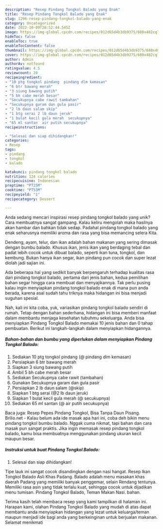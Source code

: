 ```yaml
---
description: "Resep Pindang Tongkol Balado yang Enak"
title: "Resep Pindang Tongkol Balado yang Enak"
slug: 1296-resep-pindang-tongkol-balado-yang-enak
category: Uncategorized
date: 2022-10-09T20:52:44.545Z
image: https://img-global.cpcdn.com/recipes/012d65d4b3db9375/680x482cq70/pindang-tongkol-balado-foto-resep-utama.jpg
hideToc: false
enableToc: true
enableTocContent: false
thumbnail: https://img-global.cpcdn.com/recipes/012d65d4b3db9375/680x482cq70/pindang-tongkol-balado-foto-resep-utama.jpg
cover: https://img-global.cpcdn.com/recipes/012d65d4b3db9375/680x482cq70/pindang-tongkol-balado-foto-resep-utama.jpg
author: Admin
authorAv: notfound
ratingvalue: 4.5
reviewcount: 20
recipeingredient:
- "10 ptg tongkol pindang  pindang dlm kemasan"
- "6 btr bawang merah"
- "3 siung bawang putih"
- "5 bh cabe merah besar"
- "Secukupnya cabe rawit tambahan"
- "Secukupnya garam dan gula pasir"
- "2 lb daun salam skip"
- "1 btg serai 2 lb daun jeruk"
- "1 bulat kecil gula merah  secukupnya"
- "65 ml santan  air putih secukupnya"
recipeinstructions:

- "Selesai dan siap dihidangkan!"
categories:
- Resep
tags:
- pindang
- tongkol
- balado

katakunci: pindang tongkol balado 
nutrition: 124 calories
recipecuisine: Indonesian
preptime: "PT25M"
cooktime: "PT53M"
recipeyield: "1"
recipecategory: Dessert

---
```





Anda sedang mencari inspirasi resep pindang tongkol balado yang unik? Cara membuatnya sangat gampang. Kalau keliru mengolah maka hasilnya akan hambar dan bahkan tidak sedap. Padahal pindang tongkol balado yang enak seharusnya memiliki aroma dan rasa yang bisa memancing selera Kita.





Dendeng, ayam, telur, dan ikan adalah bahan makanan yang sering dimasak dengan bumbu balado. Khusus ikan, jenis ikan yang berdaging tebal dan padat lebih cocok untuk dibuat balado, seperti ikan tuna, tongkol, dan kembung. Bukan hanya ikan segar, ikan pindang pun cocok dan super lezat diolah jadi sajian ini.

Ada beberapa hal yang sedikit banyak berpengaruh terhadap kualitas rasa dari pindang tongkol balado, pertama dari jenis bahan, kedua pemilihan bahan segar hingga cara membuat dan menyajikannya. Tak perlu pusing kalau ingin menyiapkan pindang tongkol balado enak di mana pun anda berada, karena asal sudah tahu triknya maka hidangan ini bisa menjadi suguhan spesial.






Nah, kali ini kita coba, yuk, variasikan pindang tongkol balado sendiri di rumah. Tetap dengan bahan sederhana, hidangan ini bisa memberi manfaat dalam membantu menjaga kesehatan tubuhmu sekeluarga. Anda bisa menyiapkan Pindang Tongkol Balado memakai 10 jenis bahan dan 0 tahap pembuatan. Berikut ini langkah-langkah dalam menyiapkan hidangannya.

<!--inarticleads1-->

##### Bahan-bahan dan bumbu yang diperlukan dalam menyiapkan Pindang Tongkol Balado:

1. Sediakan 10 ptg tongkol pindang (@ pindang dlm kemasan)
1. Persiapkan 6 btr bawang merah
1. Siapkan 3 siung bawang putih
1. Ambil 5 bh cabe merah besar
1. Sediakan Secukupnya cabe rawit (tambahan)
1. Gunakan Secukupnya garam dan gula pasir
1. Persiapkan 2 lb daun salam (@skip)
1. Siapkan 1 btg serai (@2 lb daun jeruk)
1. Siapkan 1 bulat kecil gula merah (@ secukupnya)
1. Sediakan 65 ml santan (@ air putih secukupnya)


Baca juga: Resep Pepes Pindang Tongkol, Bisa Tanpa Daun Pisang. Brilio.net - Kalau belum ada ide masak apa hari ini, coba deh bikin menu pindang tongkol bumbu balado. Nggak cuma nikmat, tapi bahan dan cara masak pun sangat praktis. Jika ingin memasak resep pindang tongkol balado, kamu bisa membuatnya menggunakan pindang ukuran kecil maupun besar. 

<!--inarticleads2-->

##### Instruksi untuk buat Pindang Tongkol Balado:


1. Selesai dan siap dihidangkan!

Tipe lauk ini sangat cocok disandingkan dengan nasi hangat. Resep Ikan Tongkol Balado Asli Khas Padang. Balado adalah menu masakan khas daerah Padang yang memiliki banyak penggemar, selain Rendang tentunya. Memiliki rasa asin yang tidak terlalu kuat, sehingga cocok untuk dijadikan menu tumisan. Pindang Tongkol Balado, Teman Makan Nasi. bahan. 

Terima kasih telah membaca resep yang kami tampilkan di halaman ini. Harapan kami, olahan Pindang Tongkol Balado yang mudah di atas dapat membantu anda menyiapkan hidangan yang lezat untuk keluarga/teman maupun menjadi ide bagi anda yang berkeinginan untuk berjualan makanan. Selamat menikmati
